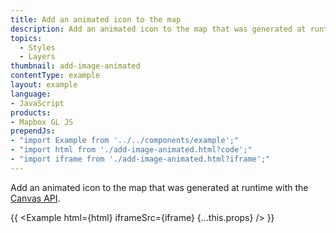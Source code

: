 ```yaml
---
title: Add an animated icon to the map
description: Add an animated icon to the map that was generated at runtime with the Canvas API.
topics:
  - Styles
  - Layers
thumbnail: add-image-animated
contentType: example
layout: example
language:
- JavaScript
products:
- Mapbox GL JS
prependJs:
- "import Example from '../../components/example';"
- "import html from './add-image-animated.html?code';"
- "import iframe from './add-image-animated.html?iframe';"
---
```


Add an animated icon to the map that was generated at runtime with the [Canvas API](https://developer.mozilla.org/en-US/docs/Web/API/Canvas_API).

{{ <Example html={html} iframeSrc={iframe} {...this.props} /> }}
